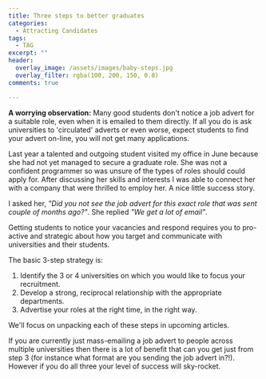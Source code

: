 ```yaml
---
title: Three steps to better graduates
categories:
  - Attracting Candidates
tags:
  - TAG
excerpt: ""
header:
  overlay_image: /assets/images/baby-steps.jpg
  overlay_filter: rgba(100, 200, 150, 0.8)
comments: true

---
```


**A worrying observation:** Many good students don't notice a job advert for a suitable role, even when it is emailed to them directly. If all you do is ask universities to 'circulated' adverts or even worse, expect students to find your advert on-line, you will not get many applications.

Last year a talented and outgoing student visited my office in June because she had not yet managed to secure a graduate role. She was not a confident programmer so was unsure of the types of roles should could apply for. After discussing her skills and interests I was able to connect her with a company that were thrilled to employ her. A nice little success story. 

I asked her, _"Did you not see the job advert for this exact role that was sent couple of months ago?"_. She replied _"We get a lot of email"_.

Getting students to notice your vacancies and respond requires you to pro-active and strategic about how you target and communicate with universities and their students.  

The basic 3-step strategy is:

1. Identify the 3 or 4 universities on which you would like to focus your recruitment.
1. Develop a strong, reciprocal relationship with the appropriate departments.
1. Advertise your roles at the right time, in the right way. 

We'll focus on unpacking each of these steps in upcoming articles. 

If you are currently just mass-emailing a job advert to people across multiple universities then there is a lot of benefit that can you get just from step 3 (for instance what format are you sending the job advert in?!). However if you do all three your level of success will sky-rocket. 
